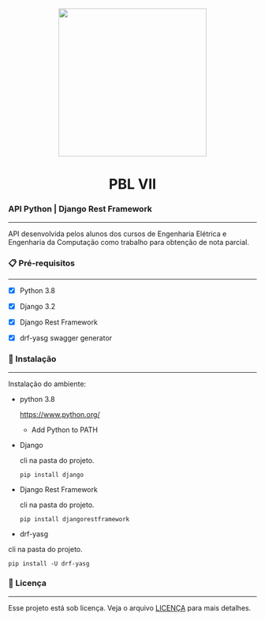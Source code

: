 <h1 align="center">
   <img src="https://ik.imagekit.io/uz5eywdenu/uninter_4KUHvxeA_.png" width="300">
</h1>

 <h1 align="center"> PBL VII
 </h1>



### API Python | Django Rest Framework
---

API desenvolvida pelos alunos dos cursos de Engenharia Elétrica e Engenharia da Computação como trabalho para obtenção de nota parcial. 


### 📋 Pré-requisitos
---

- [x] Python 3.8
- [x] Django 3.2
- [x] Django Rest Framework
- [x] drf-yasg swagger generator



### 🔧 Instalação
---

Instalação do ambiente:

 * python 3.8
   
   https://www.python.org/
   
   - Add Python to PATH

 * Django

   cli na pasta do projeto.

   ```
   pip install django
   ```

* Django Rest Framework

  cli na pasta do projeto.

   ```
   pip install djangorestframework
   ``` 

 * drf-yasg
 
  cli na pasta do projeto.

   ```
   pip install -U drf-yasg
   ```    


### 📝 Licença
---   

Esse projeto está sob licença. Veja o arquivo [LICENÇA](LICENSE) para mais detalhes.




